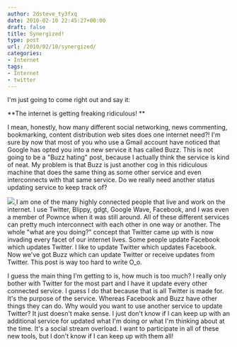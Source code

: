 ```yaml
---
author: 2dsteve_ty3fxq
date: 2010-02-10 22:45:27+00:00
draft: false
title: Synergized!
type: post
url: /2010/02/10/synergized/
categories:
- Internet
tags:
- Internet
- twitter
---
```


I'm just going to come right out and say it:

**The internet is getting freaking ridiculous! **

I mean, honestly, how many different social networking, news commenting, bookmarking, content distribution web sites does one internet need?! I'm sure by now that most of you who use a Gmail account have noticed that Google has opted you into a new service it has called Buzz. This is not going to be a "Buzz hating" post, because I actually think the service is kind of neat. My problem is that Buzz is just another cog in this ridiculous machine that does the same thing as some other service and even interconnects with that same service. Do we really need another status updating service to keep track of?

[![](http://www.bitsandbinary.com/wp-content/uploads/2010/02/how-to-use-the-internet-150x150.jpg)
](http://www.bitsandbinary.com/wp-content/uploads/2010/02/how-to-use-the-internet.jpg)I am one of the many highly connected people that live and work on the internet. I use Twitter, Blippy, gdgt, Google Wave, Facebook, and I was even a member of Pownce when it was still around. All of these different services can pretty much interconnect with each other in one way or another. The whole "what are you doing?" concept that Twitter came up with is now invading every facet of our internet lives. Some people update Facebook which updates Twitter. I like to update Twitter which updates Facebook. Now we've got Buzz which can update Twitter or receive updates from Twitter. This post is way too hard to write O_o.

I guess the main thing I'm getting to is, how much is too much? I really only bother with Twitter for the most part and I have it update every other connected service. I guess I do that because that is all Twitter is made for. It's the purpose of the service. Whereas Facebook and Buzz have other things they can do. Why would you want to use another service to update Twitter? It just doesn't make sense. I just don't know if I can keep up with an additional service for updated what I'm doing or what I'm thinking about at the time. It's a social stream overload. I want to participate in all of these new tools, but I don't know if I can keep up with them all!
